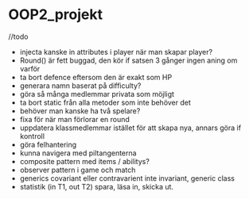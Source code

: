 # OOP2_projekt

//todo
* injecta kanske in attributes i player när man skapar player?
* Round() är fett buggad, den kör if satsen 3 gånger ingen aning om varför
* ta bort defence eftersom den är exakt som HP
* generara namn baserat på difficulty?
* göra så många medlemmar privata som möjligt
* ta bort static från alla metoder som inte behöver det
* behöver man kanske ha två spelare?
* fixa för när man förlorar en round
* uppdatera klassmedlemmar istället för att skapa nya, annars göra if kontroll
* göra felhantering
* kunna navigera med piltangenterna
* composite pattern med items / abilitys?
* observer pattern i game och match
* generics covariant eller contravarient inte invariant, generic class 
* statistik (in T1, out T2) spara, läsa in, skicka ut.